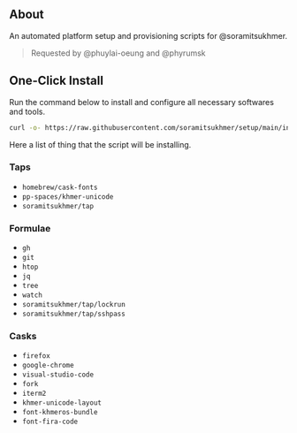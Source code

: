 ## About

An automated platform setup and provisioning scripts for @soramitsukhmer.

> Requested by @phuylai-oeung and @phyrumsk

## One-Click Install

Run the command below to install and configure all necessary softwares and tools.

```sh
curl -o- https://raw.githubusercontent.com/soramitsukhmer/setup/main/install | sh
```

Here a list of thing that the script will be installing.


### Taps
- `homebrew/cask-fonts`
- `pp-spaces/khmer-unicode`
- `soramitsukhmer/tap`

### Formulae
- `gh`
- `git`
- `htop`
- `jq`
- `tree`
- `watch`
- `soramitsukhmer/tap/lockrun`
- `soramitsukhmer/tap/sshpass`

### Casks
- `firefox`
- `google-chrome`
- `visual-studio-code`
- `fork`
- `iterm2`
- `khmer-unicode-layout`
- `font-khmeros-bundle`
- `font-fira-code`
